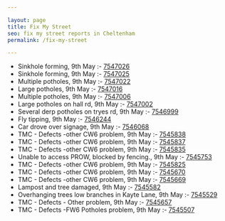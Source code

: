 ```yaml
---

layout: page
title: Fix My Street
seo: fix my street reports in Cheltenham
permalink: /fix-my-street

---
```


<!-- fix_marker starts -->

- Sinkhole forming, 9th May :- [7547026](https://www.fixmystreet.com/report/7547026)
- Sinkhole forming, 9th May :- [7547025](https://www.fixmystreet.com/report/7547025)
- Multiple potholes, 9th May :- [7547022](https://www.fixmystreet.com/report/7547022)
- Large potholes, 9th May :- [7547016](https://www.fixmystreet.com/report/7547016)
- Multiple potholes, 9th May :- [7547006](https://www.fixmystreet.com/report/7547006)
- Large potholes on hall rd, 9th May :- [7547002](https://www.fixmystreet.com/report/7547002)
- Several derp potholes on tryes rd, 9th May :- [7546999](https://www.fixmystreet.com/report/7546999)
- Fly tipping, 9th May :- [7546244](https://www.fixmystreet.com/report/7546244)
- Car drove over signage, 9th May :- [7546068](https://www.fixmystreet.com/report/7546068)
- TMC - Defects -other CW6 problem, 9th May :- [7545838](https://www.fixmystreet.com/report/7545838)
- TMC - Defects -other CW6 problem, 9th May :- [7545837](https://www.fixmystreet.com/report/7545837)
- TMC - Defects -other CW6 problem, 9th May :- [7545835](https://www.fixmystreet.com/report/7545835)
- Unable to access PROW, blocked by fencing., 9th May :- [7545753](https://www.fixmystreet.com/report/7545753)
- TMC - Defects -other CW6 problem, 9th May :- [7545825](https://www.fixmystreet.com/report/7545825)
- TMC - Defects -other CW6 problem, 9th May :- [7545670](https://www.fixmystreet.com/report/7545670)
- TMC - Defects -other CW6 problem, 9th May :- [7545669](https://www.fixmystreet.com/report/7545669)
- Lampost and tree damaged, 9th May :- [7545582](https://www.fixmystreet.com/report/7545582)
- Overhanging trees low branches in Kayte Lane, 9th May :- [7545529](https://www.fixmystreet.com/report/7545529)
- TMC - Defects - Other problem, 9th May :- [7545657](https://www.fixmystreet.com/report/7545657)
- TMC - Defects -FW6 Potholes problem, 9th May :- [7545507](https://www.fixmystreet.com/report/7545507)

<!-- fix_marker ends -->